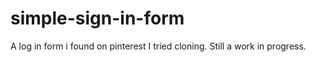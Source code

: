 # simple-sign-in-form
A log in form i found on pinterest I tried cloning. Still a work in progress.
